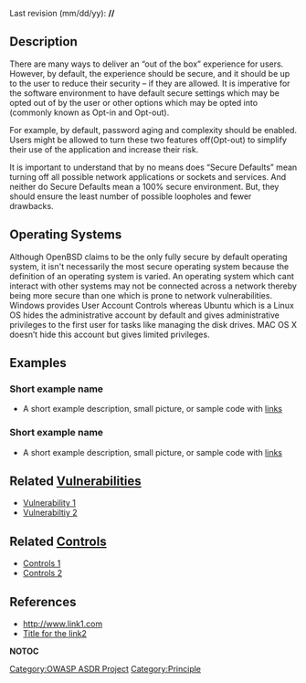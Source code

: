 Last revision (mm/dd/yy): **//**



## Description

There are many ways to deliver an “out of the box” experience for users.
However, by default, the experience should be secure, and it should be
up to the user to reduce their security – if they are allowed. It is
imperative for the software environment to have default secure settings
which may be opted out of by the user or other options which may be
opted into (commonly known as Opt-in and Opt-out).

For example, by default, password aging and complexity should be
enabled. Users might be allowed to turn these two features off(Opt-out)
to simplify their use of the application and increase their risk.

It is important to understand that by no means does “Secure Defaults”
mean turning off all possible network applications or sockets and
services. And neither do Secure Defaults mean a 100% secure environment.
But, they should ensure the least number of possible loopholes and fewer
drawbacks.

## Operating Systems

Although OpenBSD claims to be the only fully secure by default operating
system, it isn't necessarily the most secure operating system because
the definition of an operating system is varied. An operating system
which cant interact with other systems may not be connected across a
network thereby being more secure than one which is prone to network
vulnerabilities. Windows provides User Account Controls whereas Ubuntu
which is a Linux OS hides the administrative account by default and
gives administrative privileges to the first user for tasks like
managing the disk drives. MAC OS X doesn’t hide this account but gives
limited privileges.

## Examples

### Short example name

  -
    A short example description, small picture, or sample code with
    [links](http://www.site.com)

### Short example name

  -
    A short example description, small picture, or sample code with
    [links](http://www.site.com)

## Related [Vulnerabilities](Vulnerabilities "wikilink")

  - [Vulnerability 1](Vulnerability_1 "wikilink")
  - [Vulnerabiltiy 2](Vulnerabiltiy_2 "wikilink")

## Related [Controls](Controls "wikilink")

  - [Controls 1](Controls_1 "wikilink")
  - [Controls 2](Controls_2 "wikilink")

## References

  - <http://www.link1.com>
  - [Title for the link2](http://www.link2.com)

__NOTOC__

[Category:OWASP ASDR Project](Category:OWASP_ASDR_Project "wikilink")
[Category:Principle](Category:Principle "wikilink")